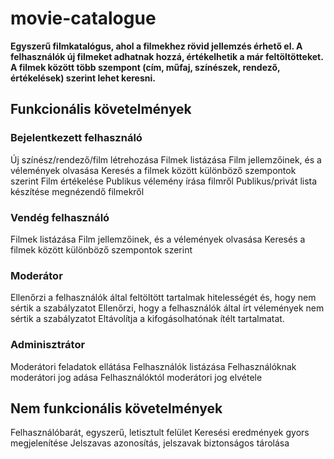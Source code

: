 # movie-catalogue

**Egyszerű filmkatalógus, ahol a filmekhez rövid jellemzés érhető el. A felhasználók új filmeket adhatnak hozzá, értékelhetik a már feltöltötteket. A filmek között több szempont (cím, műfaj, színészek, rendező, értékelések) szerint lehet keresni.** 

## Funkcionális követelmények

### Bejelentkezett felhasználó

  Új színész/rendező/film létrehozása
  Filmek listázása
  Film jellemzőinek, és a vélemények olvasása
  Keresés a filmek között különböző szempontok szerint
  Film értékelése
  Publikus vélemény írása filmről
  Publikus/privát lista készítése megnézendő filmekről
  
### Vendég felhasználó

  Filmek listázása
  Film jellemzőinek, és a vélemények olvasása
  Keresés a filmek között különböző szempontok szerint
  
### Moderátor

  Ellenőrzi a felhasználók által feltöltött tartalmak hitelességét és, hogy nem sértik a szabályzatot
  Ellenőrzi, hogy a felhasználók által írt vélemények nem sértik a szabályzatot
  Eltávolítja a kifogásolhatónak ítélt tartalmatat.
  
### Adminisztrátor

  Moderátori feladatok ellátása
  Felhasználók listázása
  Felhasználóknak moderátori jog adása
  Felhasználóktól moderátori jog elvétele
  
## Nem funkcionális követelmények

  Felhasználóbarát, egyszerű, letisztult felület
  Keresési eredmények gyors megjelenítése
  Jelszavas azonosítás, jelszavak biztonságos tárolása
